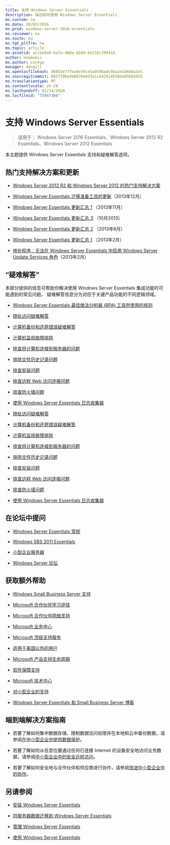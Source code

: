 ```yaml
---
title: 支持 Windows Server Essentials
description: 描述如何使用 Windows Server Essentials
ms.custom: na
ms.date: 10/03/2016
ms.prod: windows-server-2016-essentials
ms.reviewer: na
ms.suite: na
ms.tgt_pltfrm: na
ms.topic: article
ms.assetid: ac12e9a9-ba7a-480a-9249-6e216c70941b
author: nnamuhcs
ms.author: coreyp
manager: dongill
ms.openlocfilehash: d6855e777ea6e59ce5a9596adc9ba2e186b0a3e5
ms.sourcegitcommit: 083ff9bed4867604dfe1cb42914550da05093d25
ms.translationtype: MT
ms.contentlocale: zh-CN
ms.lasthandoff: 01/14/2020
ms.locfileid: "75947386"
---
```

# <a name="support-windows-server-essentials"></a>支持 Windows Server Essentials

>适用于： Windows Server 2016 Essentials、Windows Server 2012 R2 Essentials、Windows Server 2012 Essentials

本主题提供 Windows Server Essentials 支持和疑难解答选项。  
  
##  <a name="BKMK_Top"></a>热门支持解决方案和更新  
  
-   [Windows Server 2012 R2 和 Windows Server 2012 的热门支持解决方案](https://blogs.technet.com/b/topsupportsolutions/archive/2014/02/04/top-support-solutions-for-microsoft-windows-server-2012.aspx)  
  
-   [Windows Server Essentials 迁移准备工具的更新](https://support.microsoft.com/kb/2908176)（2013年12月）  
  
-   [Windows Server Essentials 更新汇总 1](https://support.microsoft.com/kb/2887595) （2013年11月）  
  
-   [Windows Server Essentials 更新汇总 3](https://support.microsoft.com/kb/2862551) （10月2013）  
  
-   [Windows Server Essentials 更新汇总 2](https://support.microsoft.com/kb/2824160) （2013年6月）  
  
-   [Windows Server Essentials 更新汇总 1](https://support.microsoft.com/kb/2781267) （2013年2月）  
  
-   [修补程序：无法在 Windows Server Essentials 中启用 Windows Server Update Services 角色](https://support.microsoft.com/kb/2762663)（2013年2月）  
  
## <a name="troubleshoot"></a>“疑难解答”  
 本部分提供的信息可帮助你解决使用 Windows Server Essentials 集成功能时可能遇到的常见问题。 疑难解答信息分为对应于关键产品功能的不同逻辑领域。  
  
-   [Windows Server Essentials 最佳做法分析器 (BPA) 工具所使用的规则](../migrate/Rules-used-by-the-Windows-Server-Essentials-Best-Practices-Analyzer--BPA--Tool.md)  
  

-   [随处访问疑难解答](Troubleshoot-Anywhere-Access-in-Windows-Server-Essentials.md)  
  
-   [计算机备份和还原错误疑难解答](Troubleshoot-computer-backup-and-restore-errors-in-Windows-Server-Essentials.md)  
  
-   [计算机监视故障排除](Troubleshoot-computer-monitoring-in-Windows-Server-Essentials.md)  
  
-   [排查将计算机连接到服务器的问题](Troubleshoot-connecting-computers-to-the-server-in-Windows-Server-Essentials.md)  
  
-   [排除文件历史记录问题](Troubleshoot-File-History-in-Windows-Server-Essentials.md)  
  
-   [排查安装问题](Troubleshoot-Windows-Server-Essentials-installation.md)  
  
-   [排查远程 Web 访问连接问题](Troubleshoot-Remote-Web-Access-connectivity-in-Windows-Server-Essentials.md)  
  
-   [排查防火墙问题](Troubleshoot-your-firewall-in-Windows-Server-Essentials.md)  
  
-   [使用 Windows Server Essentials 日志收集器](Use-the-Windows-Server-Essentials-Log-Collector.md)  

-   [随处访问疑难解答](../support/Troubleshoot-Anywhere-Access-in-Windows-Server-Essentials.md)  
  
-   [计算机备份和还原错误疑难解答](../support/Troubleshoot-computer-backup-and-restore-errors-in-Windows-Server-Essentials.md)  
  
-   [计算机监视故障排除](../support/Troubleshoot-computer-monitoring-in-Windows-Server-Essentials.md)  
  
-   [排查将计算机连接到服务器的问题](../support/Troubleshoot-connecting-computers-to-the-server-in-Windows-Server-Essentials.md)  
  
-   [排除文件历史记录问题](../support/Troubleshoot-File-History-in-Windows-Server-Essentials.md)  
  
-   [排查安装问题](../support/Troubleshoot-Windows-Server-Essentials-installation.md)  
  
-   [排查远程 Web 访问连接问题](../support/Troubleshoot-Remote-Web-Access-connectivity-in-Windows-Server-Essentials.md)  
  
-   [排查防火墙问题](../support/Troubleshoot-your-firewall-in-Windows-Server-Essentials.md)  
  
-   [使用 Windows Server Essentials 日志收集器](../support/Use-the-Windows-Server-Essentials-Log-Collector.md)  

  
## <a name="ask-a-question-in-the-forums"></a>在论坛中提问  
  
-   [Windows Server Essentials 常规](https://social.technet.microsoft.com/Forums/windowsserver/home?forum=winserveressentials)  
  
-   [Windows SBS 2011 Essentials](https://social.technet.microsoft.com/Forums/home?forum=smallbusinessserver2011essentials)  
  
-   [小型企业服务器](https://social.technet.microsoft.com/Forums/home?forum=smallbusinessserver)  
  
-   [Windows Server 论坛](https://social.technet.microsoft.com/Forums/windowsserver/home?category=windowsserver)  
  
## <a name="get-additional-help"></a>获取额外帮助  
  
-   [Windows Small Business Server 支持](https://support.microsoft.com/oas/default.aspx?gprid=1167&st=1&wfxredirect=1&sd=gn)  
  
-   [Microsoft 合作伙伴学习途径](https://mspartnerlp.mspartner.microsoft.com/LearningPath/LearningPath/DLPaths?trackId=559&rowId=1078&trackPathId=6605)  
  
-   [Microsoft 合作伙伴网络支持](https://mspartner.microsoft.com/en/us/Pages/Support/get-support.aspx)  
  
-   [Microsoft 业务中心](http://www.microsoftbusinesshub.com/Gigya/Insider)  
  
-   [Microsoft 顶级支持服务](https://www.microsoft.com/microsoftservices/support.aspx)  
  
-   [适用于美国以外的用户](https://support.microsoft.com/common/international.aspx?&sd=tech)  
  
-   [Microsoft 产品支持生命周期](https://support.microsoft.com/lifecycle/)  
  
-   [软件保障支持](https://support.microsoft.com/default.aspx?scid=fh;%5Bln%5D;SoftAssurance)  
  
-   [Microsoft 技术中心](https://www.microsoft.com/mtc/default.aspx)  
  
-   [对小型企业的支持](https://smallbusiness.support.microsoft.com/contact)  
  
-   [Windows Server Essentials 和 Small Business Server 博客](https://blogs.technet.com/b/sbs/)  
  
## <a name="end-to-end-solution-guides"></a>端到端解决方案指南  
  
-    若要了解如何集中数据存储、限制数据访问权限并在本地和云中备份数据，请参阅[在中小型企业中提供数据保护](https://technet.microsoft.com/library/dn582043.aspx)。  
  
-    若要了解如何从任意位置通过任何已连接 Internet 的设备安全地访问业务数据，请参阅[中小型企业中的安全远程访问](https://technet.microsoft.com/library/dn629457.aspx)。  
  
-    若要了解如何安全地与合作伙伴和供应商进行协作，请参阅[改进中小型企业中的协作](https://technet.microsoft.com/library/dn747893.aspx)。  
  
## <a name="see-also"></a>另请参阅  
  
-   [安装 Windows Server Essentials](../install/Install-Windows-Server-Essentials.md)  
  
-   [将服务器数据迁移到 Windows Server Essentials](../migrate/Migrate-Server-Data-to-Windows-Server-Essentials.md)  
  
-   [管理 Windows Server Essentials](../manage/Manage-Windows-Server-Essentials.md)  
  
-   [使用 Windows Server Essentials](../use/Use-Windows-Server-Essentials.md)
